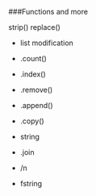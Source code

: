 ###Functions and more

strip()
replace()

* list modification
*  .count()
*  .index()
*  .remove()
*  .append()
*  .copy()
  
* string
* .join
*  /n
*  fstring


